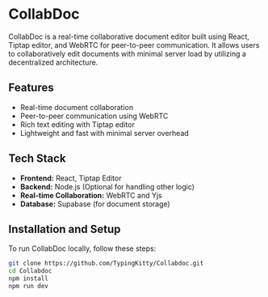 # CollabDoc

CollabDoc is a real-time collaborative document editor built using React, Tiptap editor, and WebRTC for peer-to-peer communication. It allows users to collaboratively edit documents with minimal server load by utilizing a decentralized architecture.

## Features

- Real-time document collaboration
- Peer-to-peer communication using WebRTC
- Rich text editing with Tiptap editor
- Lightweight and fast with minimal server overhead

## Tech Stack

- **Frontend:** React, Tiptap Editor
- **Backend:** Node.js (Optional for handling other logic)
- **Real-time Collaboration:** WebRTC and Yjs
- **Database:** Supabase (for document storage)

## Installation and Setup

To run CollabDoc locally, follow these steps:


```bash
git clone https://github.com/TypingKitty/Collabdoc.git
cd Collabdoc
npm install
npm run dev 
